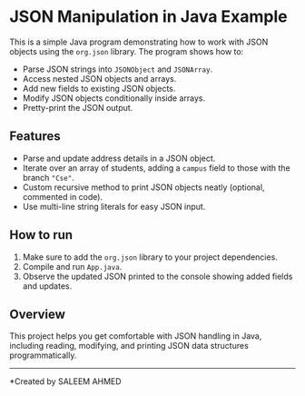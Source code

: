 # JSON Manipulation in Java Example

This is a simple Java program demonstrating how to work with JSON objects using the `org.json` library. The program shows how to:

- Parse JSON strings into `JSONObject` and `JSONArray`.
- Access nested JSON objects and arrays.
- Add new fields to existing JSON objects.
- Modify JSON objects conditionally inside arrays.
- Pretty-print the JSON output.

## Features

- Parse and update address details in a JSON object.
- Iterate over an array of students, adding a `campus` field to those with the branch `"Cse"`.
- Custom recursive method to print JSON objects neatly (optional, commented in code).
- Use multi-line string literals for easy JSON input.

## How to run

1. Make sure to add the `org.json` library to your project dependencies.
2. Compile and run `App.java`.
3. Observe the updated JSON printed to the console showing added fields and updates.

## Overview

This project helps you get comfortable with JSON handling in Java, including reading, modifying, and printing JSON data structures programmatically.

---

*Created by SALEEM AHMED
